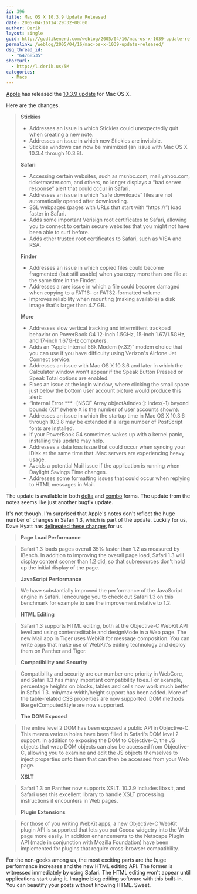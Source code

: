 ```yaml
---
id: 396
title: Mac OS X 10.3.9 Update Released
date: 2005-04-16T14:29:32+00:00
author: Derik
layout: single
guid: http://godlikenerd.com/weblog/2005/04/16/mac-os-x-1039-update-released/
permalink: /weblog/2005/04/16/mac-os-x-1039-update-released/
dsq_thread_id:
  - "64768535"
shorturl:
  - http://l.derik.us/5M
categories:
  - Macs
---
```

[Apple](http://www.apple.com) has released the [10.3.9 update](http://docs.info.apple.com/article.html?artnum=300966) for Mac OS X.

Here are the changes.

> **Stickies**
> 
>   * Addresses an issue in which Stickies could unexpectedly quit when creating a new note.
>   * Addresses an issue in which new Stickies are invisible. 
>   * Stickies windows can now be minimized (an issue with Mac OS X 10.3.4 through 10.3.8).
> 
> **Safari**
> 
>   * Accessing certain websites, such as msnbc.com, mail.yahoo.com, ticketmaster.com, and others, no longer displays a &#8220;bad server response&#8221; alert that could occur in Safari.
>   * Addresses an issue in which &#8220;safe downloads&#8221; files are not automatically opened after downloading.
>   * SSL webpages (pages with URLs that start with &#8220;https://&#8221;) load faster in Safari.
>   * Adds some important Verisign root certificates to Safari, allowing you to connect to certain secure websites that you might not have been able to surf before.
>   * Adds other trusted root certificates to Safari, such as VISA and RSA.
> 
> **Finder**
> 
>   * Addresses an issue in which copied files could become fragmented (but still usable) when you copy more than one file at the same time in the Finder.
>   * Addresses a rare issue in which a file could become damaged when copying to a FAT16- or FAT32-formatted volume.
>   * Improves reliability when mounting (making available) a disk image that's larger than 4.7 GB.
> 
> **More**
> 
>   * Addresses slow vertical tracking and intermittent trackpad behavior on PowerBook G4 12-inch 1.5GHz, 15-inch 1.67/1.5GHz, and 17-inch 1.67GHz computers.
>   * Adds an &#8220;Apple Internal 56k Modem (v.32)&#8221; modem choice that you can use if you have difficulty using Verizon's Airfone Jet Connect service.
>   * Addresses an issue with Mac OS X 10.3.6 and later in which the Calculator window won't appear if the Speak Button Pressed or Speak Total options are enabled.
>   * Fixes an issue at the login window, where clicking the small space just below the bottom user account picture would produce this alert:
>   * &#8220;Internal Error \*** -[NSCF Array objectAtIndex:]: index(-1) beyond bounds (X)&#8221; (where X is the number of user accounts shown).
>   * Addresses an issue in which the startup time in Mac OS X 10.3.6 through 10.3.8 may be extended if a large number of PostScript fonts are installed.
>   * If your PowerBook G4 sometimes wakes up with a kernel panic, installing this update may help.
>   * Addresses a data loss issue that could occur when syncing your iDisk at the same time that .Mac servers are experiencing heavy usage.
>   * Avoids a potential Mail issue if the application is running when Daylight Savings Time changes.
>   * Addresses some formatting issues that could occur when replying to HTML messages in Mail. 

The update is available in both [delta](http://docs.info.apple.com/article.html?artnum=300966) and [combo](http://docs.info.apple.com/article.html?artnum=300967) forms. The update from the notes seems like just another bugfix update.

It's not though. I'm surprised that Apple's notes don't reflect the huge number of changes in Safari 1.3, which is part of the update. Luckily for us, Dave Hyatt has [delineated these changes](http://weblogs.mozillazine.org/hyatt/archives/2005_04.html#007962) for us.

> **Page Load Performance**
    
> Safari 1.3 loads pages overall 35% faster than 1.2 as measured by IBench. In addition to improving the overall page load, Safari 1.3 will display content sooner than 1.2 did, so that subresources don't hold up the initial display of the page.
> 
> **JavaScript Performance**
    
> We have substantially improved the performance of the JavaScript engine in Safari. I encourage you to check out Safari 1.3 on this benchmark for example to see the improvement relative to 1.2.
> 
> **HTML Editing**
    
> Safari 1.3 supports HTML editing, both at the Objective-C WebKit API level and using contenteditable and designMode in a Web page. The new Mail app in Tiger uses WebKit for message composition. You can write apps that make use of WebKit's editing technology and deploy them on Panther and Tiger.
> 
> **Compatibility and Security**
    
> Compatibility and security are our number one priority in WebCore, and Safari 1.3 has many important compatibility fixes. For example, percentage heights on blocks, tables and cells now work much better in Safari 1.3. min/max-width/height support has been added. More of the table-related CSS properties are now supported. DOM methods like getComputedStyle are now supported.
> 
> **The DOM Exposed**
    
> The entire level 2 DOM has been exposed a public API in Objective-C. This means various holes have been filled in Safari's DOM level 2 support. In addition to exposing the DOM to Objective-C, the JS objects that wrap DOM objects can also be accessed from Objective-C, allowing you to examine and edit the JS objects themselves to inject properties onto them that can then be accessed from your Web page.
> 
> **XSLT**
    
> Safari 1.3 on Panther now supports XSLT. 10.3.9 includes libxslt, and Safari uses this excellent library to handle XSLT processing instructions it encounters in Web pages.
> 
> **Plugin Extensions**
    
> For those of you writing WebKit apps, a new Objective-C WebKit plugin API is supported that lets you put Cocoa widgetry into the Web page more easily. In addition enhancements to the Netscape Plugin API (made in conjunction with Mozilla Foundation) have been implemented for plugins that require cross-browser compatibility.

For the non-geeks among us, the most exciting parts are the huge performance increases and the new HTML editing API. The former is witnessed immediately by using Safari. The HTML editing won't appear until applications start using it. Imagine blog editing software with this built-in. You can beautify your posts without knowing HTML. Sweet.